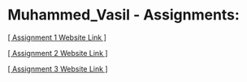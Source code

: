 # Muhammed_Vasil - Assignments:
[[ Assignment 1 Website Link ]](https://nift-web-design.github.io/Muhammed_Vasil/Assignment_1/)

[[ Assignment 2 Website Link ]](https://nift-web-design.github.io/Muhammed_Vasil/Assignment_2/)

[[ Assignment 3 Website Link ]](https://nift-web-design.github.io/Muhammed_Vasil/Assignment_3/)
